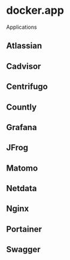 # docker.app

Applications

## Atlassian

## Cadvisor

## Centrifugo

## Countly

## Grafana

## JFrog

## Matomo

## Netdata

## Nginx

## Portainer

## Swagger